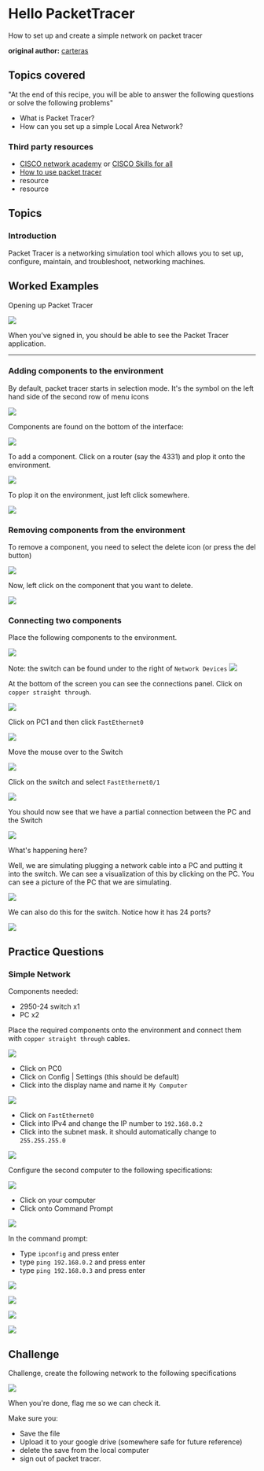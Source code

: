 # Hello PacketTracer

How to set up and create a simple network on packet tracer

**original author:** [carteras](https://github.com/carteras)

<!-- add a new author mark if you updated this -->

## Topics covered

"At the end of this recipe, you will be able to answer the following questions or solve the following problems"

<!-- why should people expect to be able to do or know after doing this recipe -->

* What is Packet Tracer?
* How can you set up a simple Local Area Network?

### Third party resources

<!-- Are there other locations where they can find this information? -->

* [CISCO network academy](https://www.netacad.com) or [CISCO Skills for all](https://skillsforall.com/)
* [How to use packet tracer](https://www.netacad.com/portal/resources/packet-tracer)
* resource
* resource

## Topics

### Introduction

<!-- Introduce the topic, what is it, how does it work, include pictures -->

Packet Tracer is a networking simulation tool which allows you to set up, configure, maintain, and troubleshoot, networking machines.

## Worked Examples

<!-- Provide some basic worked examples that let people follow your worked examples. If it's a library, don't forget to tell people how to install it -->

Opening up Packet Tracer

![](2022-07-17-11-37-14.png)

When you've signed in, you should be able to see the Packet Tracer application. 

---

### Adding components to the environment

By default, packet tracer starts in selection mode. It's the symbol on the left hand side of the second row of menu icons

![](2022-07-17-11-41-06.png)

Components are found on the bottom of the interface:

![](2022-07-17-11-42-51.png)

To add a component. Click on a router (say the 4331) and plop it onto the environment.

![](2022-07-17-11-43-42.png)

To plop it on the environment, just left click somewhere.

![](2022-07-17-11-43-52.png)

### Removing components from the environment

To remove a component, you need to select the delete icon (or press the del button)

![](2022-07-17-11-45-49.png)

Now, left click on the component that you want to delete.

![](2022-07-17-11-46-28.png)

### Connecting two components

Place the following components to the environment.

![](2022-07-17-11-48-27.png)

Note: the switch can be found under to the right of `Network Devices`
![](2022-07-17-12-12-30.png)

At the bottom of the screen  you can see the connections panel. Click on `copper straight through`. 

![](2022-07-17-11-48-19.png)

Click on PC1 and then click `FastEthernet0`

![](2022-07-17-11-48-08.png)

Move the mouse over to the Switch

![](2022-07-17-11-48-55.png)

Click on the switch and select `FastEthernet0/1`

![](2022-07-17-11-49-49.png)

You should now see that we have a partial connection between the PC and the Switch

![](2022-07-17-11-49-10.png)

What's happening here? 

Well, we are simulating plugging a network cable into a PC and putting it into the switch. We can see a visualization of this by clicking on the PC. You can see a picture of the PC that we are simulating. 

![](2022-07-17-11-50-31.png)

We can also do this for the switch. Notice how it has 24 ports? 

![](2022-07-17-11-50-13.png)

## Practice Questions

<!-- Provide some basic practice questions that let people follow your worked examples.  -->

### Simple Network

Components needed:

* 2950-24 switch x1
* PC x2

Place the required components onto the environment and connect them with `copper straight through` cables.

![](2022-07-17-11-51-15.png)

* Click on PC0
* Click on Config | Settings (this should be default)
* Click into the display name and name it `My Computer` 

![](2022-07-17-11-52-00.png)

* Click on `FastEthernet0`
* Click into IPv4 and change the IP number to `192.168.0.2`
* Click into the subnet mask. it should automatically change to `255.255.255.0`

![](2022-07-17-11-52-34.png)

Configure the second computer to the following specifications:

![](2022-07-17-11-54-14.png)

* Click on your computer
* Click onto Command Prompt

![](2022-07-17-11-55-09.png)

In the command prompt: 

* Type `ipconfig` and press enter
* type `ping 192.168.0.2` and press enter
* type `ping 192.168.0.3` and press enter

![](2022-07-17-11-55-21.png)

![](2022-07-17-11-55-36.png)

![](2022-07-17-11-56-02.png)

![](2022-07-17-11-56-22.png)

## Challenge

<!-- Make up a challenge question which asks people to use all of their knowledge they just learned (and maybe some prior learning) to solve -->

Challenge, create the following network to the following specifications

![](2022-07-17-12-05-25.png)

When you're done, flag me so we can check it. 

Make sure you: 

* Save the file
* Upload it to your google drive (somewhere safe for future reference)
* delete the save from the local computer
* sign out of packet tracer.
